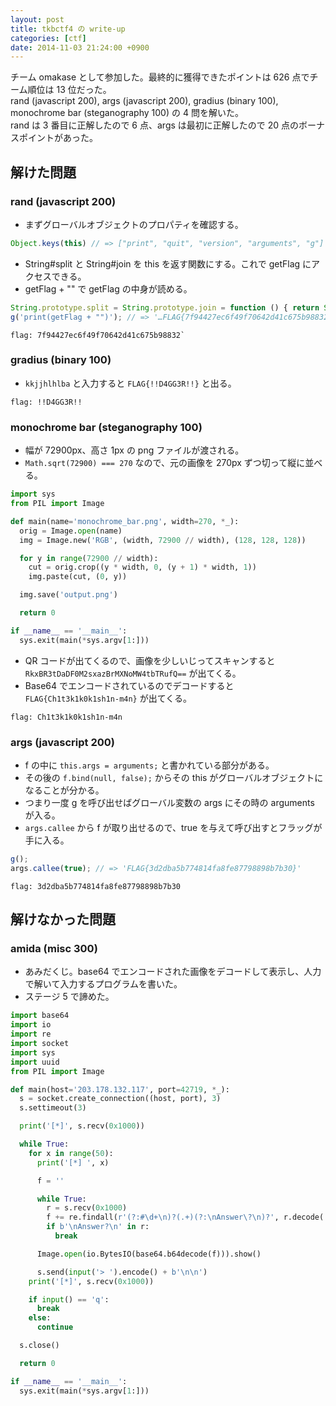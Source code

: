 ```yaml
---
layout: post
title: tkbctf4 の write-up
categories: [ctf]
date: 2014-11-03 21:24:00 +0900
---
```


チーム omakase として参加した。最終的に獲得できたポイントは 626 点でチーム順位は 13 位だった。  
rand (javascript 200), args (javascript 200), gradius (binary 100), monochrome bar (steganography 100) の 4 問を解いた。  
rand は 3 番目に正解したので 6 点、args は最初に正解したので 20 点のボーナスポイントがあった。

## 解けた問題

### rand (javascript 200)
- まずグローバルオブジェクトのプロパティを確認する。

```javascript
Object.keys(this) // => ["print", "quit", "version", "arguments", "g"]
```

- String#split と String#join を this を返す関数にする。これで getFlag にアクセスできる。
- getFlag + "" で getFlag の中身が読める。

```javascript
String.prototype.split = String.prototype.join = function () { return String(this); };
g('print(getFlag + "")'); // => '…FLAG{7f94427ec6f49f70642d41c675b98832}'
```

```
flag: 7f94427ec6f49f70642d41c675b98832`
```

### gradius (binary 100)
- `kkjjhlhlba` と入力すると `FLAG{!!D4GG3R!!}` と出る。

```
flag: !!D4GG3R!!
```

### monochrome bar (steganography 100)
- 幅が 72900px、高さ 1px の png ファイルが渡される。
- `Math.sqrt(72900) === 270` なので、元の画像を 270px ずつ切って縦に並べる。

```python
import sys
from PIL import Image

def main(name='monochrome_bar.png', width=270, *_):
  orig = Image.open(name)
  img = Image.new('RGB', (width, 72900 // width), (128, 128, 128))

  for y in range(72900 // width):
    cut = orig.crop((y * width, 0, (y + 1) * width, 1))
    img.paste(cut, (0, y))

  img.save('output.png')

  return 0

if __name__ == '__main__':
  sys.exit(main(*sys.argv[1:]))
```

- QR コードが出てくるので、画像を少しいじってスキャンすると `RkxBR3tDaDF0M2sxazBrMXNoMW4tbTRufQ==` が出てくる。
- Base64 でエンコードされているのでデコードすると `FLAG{Ch1t3k1k0k1sh1n-m4n}` が出てくる。

```
flag: Ch1t3k1k0k1sh1n-m4n
```

### args (javascript 200)
- f の中に `this.args = arguments;` と書かれている部分がある。
- その後の `f.bind(null, false);` からその this がグローバルオブジェクトになることが分かる。
- つまり一度 g を呼び出せばグローバル変数の args にその時の arguments が入る。
- `args.callee` から f が取り出せるので、true を与えて呼び出すとフラッグが手に入る。

```javascript
g();
args.callee(true); // => 'FLAG{3d2dba5b774814fa8fe87798898b7b30}'
```

```
flag: 3d2dba5b774814fa8fe87798898b7b30
```

## 解けなかった問題

### amida (misc 300)
- あみだくじ。base64 でエンコードされた画像をデコードして表示し、人力で解いて入力するプログラムを書いた。
- ステージ 5 で諦めた。

```python
import base64
import io
import re
import socket
import sys
import uuid
from PIL import Image

def main(host='203.178.132.117', port=42719, *_):
  s = socket.create_connection((host, port), 3)
  s.settimeout(3)

  print('[*]', s.recv(0x1000))

  while True:
    for x in range(50):
      print('[*] ', x)

      f = ''

      while True:
        r = s.recv(0x1000)
        f += re.findall(r'(?:#\d+\n)?(.+)(?:\nAnswer\?\n)?', r.decode('ascii'))[0]
        if b'\nAnswer?\n' in r:
          break

      Image.open(io.BytesIO(base64.b64decode(f))).show()

      s.send(input('> ').encode() + b'\n\n')
    print('[*]', s.recv(0x1000))

    if input() == 'q':
      break
    else:
      continue

  s.close()

  return 0

if __name__ == '__main__':
  sys.exit(main(*sys.argv[1:]))
```
